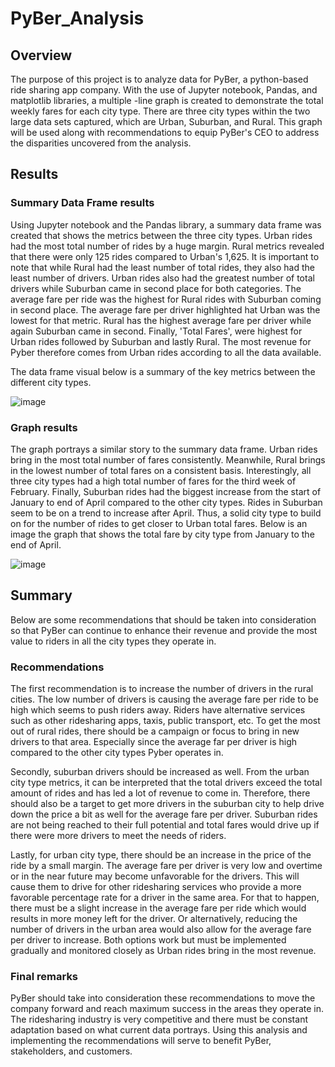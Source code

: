
# PyBer_Analysis

## Overview

The purpose of this project is to analyze data for PyBer, a python-based ride sharing app company. With the use of Jupyter notebook, Pandas, and matplotlib libraries, a multiple -line graph is created to demonstrate the total weekly fares for each city type. There are three city types within the two large data sets captured, which are Urban, Suburban, and Rural. This graph will be used along with recommendations to equip PyBer's CEO to address the disparities uncovered from the analysis.



## Results


### Summary Data Frame results
Using Jupyter notebook and the Pandas library, a summary data frame was created that shows the metrics between the three city types. Urban rides had the most total number of rides by a huge margin. Rural metrics revealed that there were only 125 rides compared to Urban's 1,625. It is important to note that while Rural had the least number of total rides, they also had the least number of drivers. Urban rides also had the greatest number of total drivers while Suburban came in second place for both categories. The average fare per ride was the highest for Rural rides with Suburban coming in second place. The average fare per driver highlighted hat Urban was the lowest for that metric. Rural has the highest average fare per driver while again Suburban came in second. Finally, 'Total Fares', were highest for Urban rides followed by Suburban and lastly Rural. The most revenue for Pyber therefore comes from Urban rides according to all the data available.

The data frame visual below is a summary of the key metrics between the different city types.



   ![image](https://user-images.githubusercontent.com/96553992/151706728-2ce9a738-ba5e-44d7-8c8a-fc981582767d.png)




### Graph results

The graph portrays a similar story to the summary data frame. Urban rides bring in the most total number of fares consistently. Meanwhile, Rural brings in the lowest number of total fares on a consistent basis. Interestingly, all three city types had a high total number of fares for the third week of February. Finally, Suburban rides had the biggest increase from the start of January to end of April compared to the other city types. Rides in Suburban seem to be on a trend to increase after April. Thus, a solid city type to build on for the number of rides to get closer to Urban total fares.
Below is an image the graph that shows the total fare by city type from January to the end of April.



![image](https://user-images.githubusercontent.com/96553992/151707887-ebb736e7-1457-4b8c-bb58-fe90fed0587e.png)




## Summary

Below are some recommendations that should be taken into consideration so that PyBer can continue to enhance their revenue and provide the most value to riders in all the city types they operate in.

### Recommendations

The first recommendation is to increase the number of drivers in the rural cities. The low number of drivers is causing the average fare per ride to be high which seems to push riders away. Riders have alternative services such as other ridesharing apps, taxis, public transport, etc. To get the most out of rural rides, there should be a campaign or focus to bring in new drivers to that area. Especially since the average far per driver is high compared to the other city types Pyber operates in.

Secondly, suburban drivers should be increased as well. From the urban city type metrics, it can be interpreted that the total drivers exceed the total amount of rides and has led a lot of revenue to come in. Therefore, there should also be a target to get more drivers in the suburban city to help drive down the price a bit as well for the average fare per driver. Suburban rides are not being reached to their full potential and total fares would drive up if there were more drivers to meet the needs of riders.

Lastly, for urban city type, there should be an increase in the price of the ride by a small margin. The average fare per driver is very low and overtime or in the near future may become unfavorable for the drivers. This will cause them to drive for other ridesharing services who provide a more favorable percentage rate for a driver in the same area. For that to happen, there must be a slight increase in the average fare per ride which would results in more money left for the driver. Or alternatively, reducing the number of drivers in the urban area would also allow for the average fare per driver to increase. Both options work but must be implemented gradually and monitored closely as Urban rides bring in the most revenue.

### Final remarks

PyBer should take into consideration these recommendations to move the company forward and reach maximum success in the areas they operate in. The ridesharing industry is very competitive and there must be constant adaptation based on what current data portrays. Using this analysis and implementing the recommendations will serve to benefit PyBer, stakeholders, and customers.

